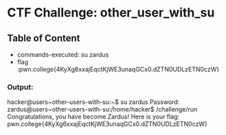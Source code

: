 # CTF Challenge: other_user_with_su

## Table of Content

- commands-executed: su zardus
- flag :pwn.college{4KyXg6xxajEqctKjWE3unaqGCx0.dZTN0UDLzETN0czW}


### Output:
hacker@users~other-users-with-su:~$ su zardus
Password: 
zardus@users~other-users-with-su:/home/hacker$ /challenge/run 
Congratulations, you have become Zardus! Here is your flag:
pwn.college{4KyXg6xxajEqctKjWE3unaqGCx0.dZTN0UDLzETN0czW}
